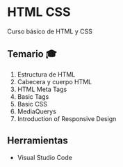 # HTML CSS
Curso básico de HTML y CSS

## Temario :mortar_board:

1. Estructura de HTML
2. Cabecera y cuerpo HTML
3. HTML Meta Tags
4. Basic Tags
5. Basic CSS
6. MediaQuerys
7. Introduction of Responsive Design

## Herramientas

- Visual Studio Code
